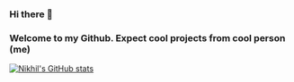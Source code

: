 ### Hi there 👋
### Welcome to my Github. Expect cool projects from cool person (me)
[![Nikhil's GitHub stats](https://github-readme-stats.vercel.app/api?username=nikhildodd&theme=radical)](https://github.com/anuraghazra/github-readme-stats)
<!--
**nikhildodd/nikhildodd** is a ✨ _special_ ✨ repository because its `README.md` (this file) appears on your GitHub profile.

Here are some ideas to get you started:

- 🔭 I’m currently working on ...
- 🌱 I’m currently learning ...
- 👯 I’m looking to collaborate on ...
- 🤔 I’m looking for help with ...
- 💬 Ask me about ...
- 📫 How to reach me: ...
- 😄 Pronouns: ...
- ⚡ Fun fact: ...
-->

